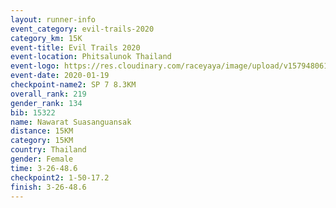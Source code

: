 ```yaml
--- 
layout: runner-info 
event_category: evil-trails-2020 
category_km: 15K 
event-title: Evil Trails 2020 
event-location: Phitsalunok Thailand 
event-logo: https://res.cloudinary.com/raceyaya/image/upload/v1579480618/logo/evil-trails_wm80bv.jpg 
event-date: 2020-01-19 
checkpoint-name2: SP 7 8.3KM 
overall_rank: 219
gender_rank: 134
bib: 15322
name: Nawarat Suasanguansak
distance: 15KM
category: 15KM
country: Thailand
gender: Female
time: 3-26-48.6
checkpoint2: 1-50-17.2
finish: 3-26-48.6
--- 
```

